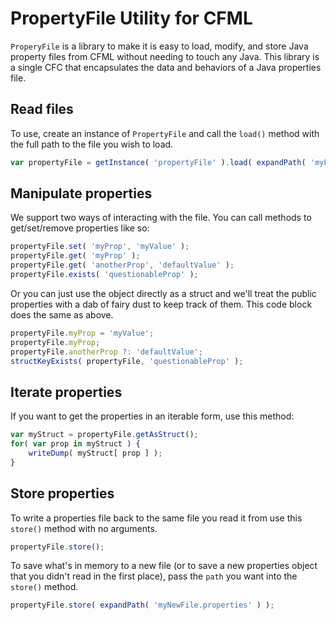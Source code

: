 ﻿# PropertyFile Utility for CFML

`ProperyFile` is a library to make it is easy to load, modify, and store Java property files from CFML without needing to touch any Java.  This library is a single CFC that encapsulates the data and behaviors of a Java properties file.

## Read files

To use, create an instance of `PropertyFile` and call the `load()` method with the full path to the file you wish to load.

```js
var propertyFile = getInstance( 'propertyFile' ).load( expandPath( 'myFile.properties' ) );
```

## Manipulate properties

We support two ways of interacting with the file.  You can call methods to get/set/remove properties like so:

```js
propertyFile.set( 'myProp', 'myValue' );
propertyFile.get( 'myProp' );
propertyFile.get( 'anotherProp', 'defaultValue' );
propertyFile.exists( 'questionableProp' );
```

Or you can just use the object directly as a struct and we'll treat the public properties with a dab of fairy dust to keep track of them.  This code block does the same as above.

```js
propertyFile.myProp = 'myValue';
propertyFile.myProp;
propertyFile.anotherProp ?: 'defaultValue';
structKeyExists( propertyFile, 'questionableProp' );
```

## Iterate properties

If you want to get the properties in an iterable form, use this method:
```js
var myStruct = propertyFile.getAsStruct();
for( var prop in myStruct ) {
	writeDump( myStruct[ prop ] );
}
```

## Store properties

To write a properties file back to the same file you read it from use this `store()` method with no arguments.

```js
propertyFile.store();
```

To save what's in memory to a new file (or to save a new properties object that you didn't read in the first place), pass the `path` you want into the `store()` method.

```js
propertyFile.store( expandPath( 'myNewFile.properties' ) );
```